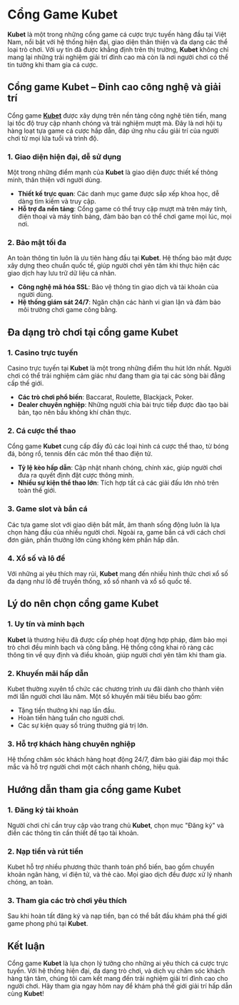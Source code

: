 # Cổng Game Kubet  

**Kubet** là một trong những cổng game cá cược trực tuyến hàng đầu tại Việt Nam, nổi bật với hệ thống hiện đại, giao diện thân thiện và đa dạng các thể loại trò chơi. Với uy tín đã được khẳng định trên thị trường, **Kubet** không chỉ mang lại những trải nghiệm giải trí đỉnh cao mà còn là nơi người chơi có thể tin tưởng khi tham gia cá cược.  

## **Cổng game Kubet – Đỉnh cao công nghệ và giải trí**  

Cổng game [**Kubet**](https://8kubet.online/) được xây dựng trên nền tảng công nghệ tiên tiến, mang lại tốc độ truy cập nhanh chóng và trải nghiệm mượt mà. Đây là nơi hội tụ hàng loạt tựa game cá cược hấp dẫn, đáp ứng nhu cầu giải trí của người chơi từ mọi lứa tuổi và trình độ.  

### **1. Giao diện hiện đại, dễ sử dụng**  

Một trong những điểm mạnh của **Kubet** là giao diện được thiết kế thông minh, thân thiện với người dùng.  

- **Thiết kế trực quan**: Các danh mục game được sắp xếp khoa học, dễ dàng tìm kiếm và truy cập.  
- **Hỗ trợ đa nền tảng**: Cổng game có thể truy cập mượt mà trên máy tính, điện thoại và máy tính bảng, đảm bảo bạn có thể chơi game mọi lúc, mọi nơi.  

### **2. Bảo mật tối đa**  

An toàn thông tin luôn là ưu tiên hàng đầu tại **Kubet**. Hệ thống bảo mật được xây dựng theo chuẩn quốc tế, giúp người chơi yên tâm khi thực hiện các giao dịch hay lưu trữ dữ liệu cá nhân.  

- **Công nghệ mã hóa SSL**: Bảo vệ thông tin giao dịch và tài khoản của người dùng.  
- **Hệ thống giám sát 24/7**: Ngăn chặn các hành vi gian lận và đảm bảo môi trường chơi game công bằng.  

## **Đa dạng trò chơi tại cổng game Kubet**  

### **1. Casino trực tuyến**  

Casino trực tuyến tại **Kubet** là một trong những điểm thu hút lớn nhất. Người chơi có thể trải nghiệm cảm giác như đang tham gia tại các sòng bài đẳng cấp thế giới.  

- **Các trò chơi phổ biến**: Baccarat, Roulette, Blackjack, Poker.  
- **Dealer chuyên nghiệp**: Những người chia bài trực tiếp được đào tạo bài bản, tạo nên bầu không khí chân thực.  

### **2. Cá cược thể thao**  

Cổng game **Kubet** cung cấp đầy đủ các loại hình cá cược thể thao, từ bóng đá, bóng rổ, tennis đến các môn thể thao điện tử.  

- **Tỷ lệ kèo hấp dẫn**: Cập nhật nhanh chóng, chính xác, giúp người chơi đưa ra quyết định đặt cược thông minh.  
- **Nhiều sự kiện thể thao lớn**: Tích hợp tất cả các giải đấu lớn nhỏ trên toàn thế giới.  

### **3. Game slot và bắn cá**  

Các tựa game slot với giao diện bắt mắt, âm thanh sống động luôn là lựa chọn hàng đầu của nhiều người chơi. Ngoài ra, game bắn cá với cách chơi đơn giản, phần thưởng lớn cũng không kém phần hấp dẫn.  

### **4. Xổ số và lô đề**  

Với những ai yêu thích may rủi, **Kubet** mang đến nhiều hình thức chơi xổ số đa dạng như lô đề truyền thống, xổ số nhanh và xổ số quốc tế.  

## **Lý do nên chọn cổng game Kubet**  

### **1. Uy tín và minh bạch**  

**Kubet** là thương hiệu đã được cấp phép hoạt động hợp pháp, đảm bảo mọi trò chơi đều minh bạch và công bằng. Hệ thống công khai rõ ràng các thông tin về quy định và điều khoản, giúp người chơi yên tâm khi tham gia.  

### **2. Khuyến mãi hấp dẫn**  

Kubet thường xuyên tổ chức các chương trình ưu đãi dành cho thành viên mới lẫn người chơi lâu năm. Một số khuyến mãi tiêu biểu bao gồm:  

- Tặng tiền thưởng khi nạp lần đầu.  
- Hoàn tiền hàng tuần cho người chơi.  
- Các sự kiện quay số trúng thưởng giá trị lớn.  

### **3. Hỗ trợ khách hàng chuyên nghiệp**  

Hệ thống chăm sóc khách hàng hoạt động 24/7, đảm bảo giải đáp mọi thắc mắc và hỗ trợ người chơi một cách nhanh chóng, hiệu quả.  

## **Hướng dẫn tham gia cổng game Kubet**  

### **1. Đăng ký tài khoản**  
Người chơi chỉ cần truy cập vào trang chủ **Kubet**, chọn mục "Đăng ký" và điền các thông tin cần thiết để tạo tài khoản.  

### **2. Nạp tiền và rút tiền**  
Kubet hỗ trợ nhiều phương thức thanh toán phổ biến, bao gồm chuyển khoản ngân hàng, ví điện tử, và thẻ cào. Mọi giao dịch đều được xử lý nhanh chóng, an toàn.  

### **3. Tham gia các trò chơi yêu thích**  
Sau khi hoàn tất đăng ký và nạp tiền, bạn có thể bắt đầu khám phá thế giới game phong phú tại **Kubet**.  

## **Kết luận**  

Cổng game **Kubet** là lựa chọn lý tưởng cho những ai yêu thích cá cược trực tuyến. Với hệ thống hiện đại, đa dạng trò chơi, và dịch vụ chăm sóc khách hàng tận tâm, chúng tôi cam kết mang đến trải nghiệm giải trí đỉnh cao cho người chơi. Hãy tham gia ngay hôm nay để khám phá thế giới giải trí hấp dẫn cùng **Kubet**!  
